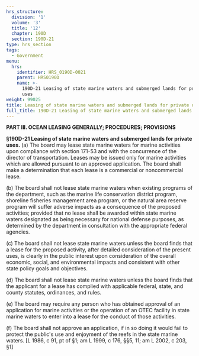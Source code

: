 ```yaml
---
hrs_structure:
  division: '1'
  volume: '3'
  title: '12'
  chapter: 190D
  section: 190D-21
type: hrs_section
tags:
  - Government
menu:
  hrs:
    identifier: HRS_0190D-0021
    parent: HRS0190D
    name: >-
      190D-21 Leasing of state marine waters and submerged lands for private
      uses
weight: 99025
title: Leasing of state marine waters and submerged lands for private uses
full_title: 190D-21 Leasing of state marine waters and submerged lands for private uses
---
```

**PART III. OCEAN LEASING GENERALLY; PROCEDURES; PROVISIONS**

**§190D-21 Leasing of state marine waters and submerged lands for private uses.** (a) The board may lease state marine waters for marine activities upon compliance with section 171-53 and with the concurrence of the director of transportation. Leases may be issued only for marine activities which are allowed pursuant to an approved application. The board shall make a determination that each lease is a commercial or noncommercial lease.

(b) The board shall not lease state marine waters when existing programs of the department, such as the marine life conservation district program, shoreline fisheries management area program, or the natural area reserve program will suffer adverse impacts as a consequence of the proposed activities; provided that no lease shall be awarded within state marine waters designated as being necessary for national defense purposes, as determined by the department in consultation with the appropriate federal agencies.

(c) The board shall not lease state marine waters unless the board finds that a lease for the proposed activity, after detailed consideration of the present uses, is clearly in the public interest upon consideration of the overall economic, social, and environmental impacts and consistent with other state policy goals and objectives.

(d) The board shall not lease state marine waters unless the board finds that the applicant for a lease has complied with applicable federal, state, and county statutes, ordinances, and rules.

(e) The board may require any person who has obtained approval of an application for marine activities or the operation of an OTEC facility in state marine waters to enter into a lease for the conduct of those activities.

(f) The board shall not approve an application, if in so doing it would fail to protect the public's use and enjoyment of the reefs in the state marine waters. [L 1986, c 91, pt of §1; am L 1999, c 176, §§5, 11; am L 2002, c 203, §1]